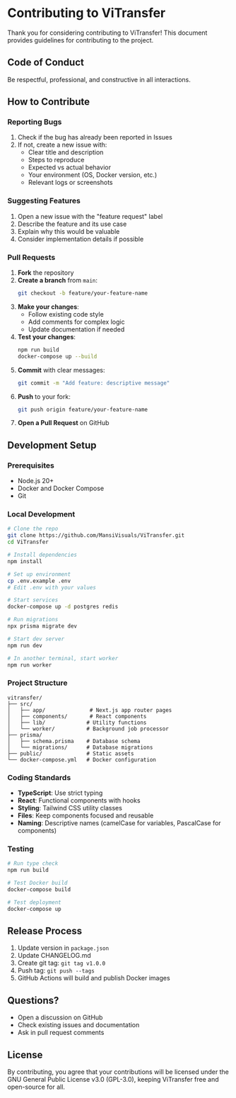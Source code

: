 # Contributing to ViTransfer

Thank you for considering contributing to ViTransfer! This document provides guidelines for contributing to the project.

## Code of Conduct

Be respectful, professional, and constructive in all interactions.

## How to Contribute

### Reporting Bugs

1. Check if the bug has already been reported in Issues
2. If not, create a new issue with:
   - Clear title and description
   - Steps to reproduce
   - Expected vs actual behavior
   - Your environment (OS, Docker version, etc.)
   - Relevant logs or screenshots

### Suggesting Features

1. Open a new issue with the "feature request" label
2. Describe the feature and its use case
3. Explain why this would be valuable
4. Consider implementation details if possible

### Pull Requests

1. **Fork** the repository
2. **Create a branch** from `main`:
   ```bash
   git checkout -b feature/your-feature-name
   ```
3. **Make your changes**:
   - Follow existing code style
   - Add comments for complex logic
   - Update documentation if needed
4. **Test your changes**:
   ```bash
   npm run build
   docker-compose up --build
   ```
5. **Commit** with clear messages:
   ```bash
   git commit -m "Add feature: descriptive message"
   ```
6. **Push** to your fork:
   ```bash
   git push origin feature/your-feature-name
   ```
7. **Open a Pull Request** on GitHub

## Development Setup

### Prerequisites
- Node.js 20+
- Docker and Docker Compose
- Git

### Local Development

```bash
# Clone the repo
git clone https://github.com/MansiVisuals/ViTransfer.git
cd ViTransfer

# Install dependencies
npm install

# Set up environment
cp .env.example .env
# Edit .env with your values

# Start services
docker-compose up -d postgres redis

# Run migrations
npx prisma migrate dev

# Start dev server
npm run dev

# In another terminal, start worker
npm run worker
```

### Project Structure

```
vitransfer/
├── src/
│   ├── app/              # Next.js app router pages
│   ├── components/       # React components
│   ├── lib/             # Utility functions
│   └── worker/          # Background job processor
├── prisma/
│   ├── schema.prisma    # Database schema
│   └── migrations/      # Database migrations
├── public/              # Static assets
└── docker-compose.yml   # Docker configuration
```

### Coding Standards

- **TypeScript**: Use strict typing
- **React**: Functional components with hooks
- **Styling**: Tailwind CSS utility classes
- **Files**: Keep components focused and reusable
- **Naming**: Descriptive names (camelCase for variables, PascalCase for components)

### Testing

```bash
# Run type check
npm run build

# Test Docker build
docker-compose build

# Test deployment
docker-compose up
```

## Release Process

1. Update version in `package.json`
2. Update CHANGELOG.md
3. Create git tag: `git tag v1.0.0`
4. Push tag: `git push --tags`
5. GitHub Actions will build and publish Docker images

## Questions?

- Open a discussion on GitHub
- Check existing issues and documentation
- Ask in pull request comments

## License

By contributing, you agree that your contributions will be licensed under the GNU General Public License v3.0 (GPL-3.0), keeping ViTransfer free and open-source for all.
